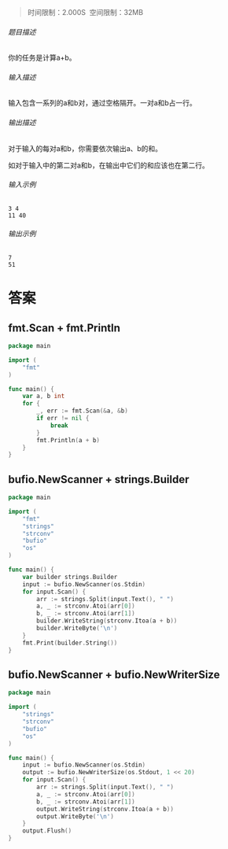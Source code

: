 >时间限制：2.000S  空间限制：32MB

###### 题目描述

你的任务是计算a+b。  

###### 输入描述

输入包含一系列的a和b对，通过空格隔开。一对a和b占一行。  

###### 输出描述

对于输入的每对a和b，你需要依次输出a、b的和。

如对于输入中的第二对a和b，在输出中它们的和应该也在第二行。  

###### 输入示例

```
3 4
11 40
```

###### 输出示例

```
7
51
```

# 答案

## fmt.Scan + fmt.Println

```go
package main

import (
    "fmt"
)

func main() {
    var a, b int
    for {
        _, err := fmt.Scan(&a, &b)
        if err != nil {
            break
        }
        fmt.Println(a + b)
    }
}
```

## bufio.NewScanner + strings.Builder

```go
package main

import (
    "fmt"
    "strings"
    "strconv"
    "bufio"
    "os"
)

func main() {
    var builder strings.Builder
    input := bufio.NewScanner(os.Stdin)
    for input.Scan() {
        arr := strings.Split(input.Text(), " ")
        a, _ := strconv.Atoi(arr[0])
        b, _ := strconv.Atoi(arr[1])
        builder.WriteString(strconv.Itoa(a + b))
        builder.WriteByte('\n')
    }
    fmt.Print(builder.String())
}
```

## bufio.NewScanner + bufio.NewWriterSize

```go
package main

import (
    "strings"
    "strconv"
    "bufio"
    "os"
)

func main() {
    input := bufio.NewScanner(os.Stdin)
    output := bufio.NewWriterSize(os.Stdout, 1 << 20)
    for input.Scan() {
        arr := strings.Split(input.Text(), " ")
        a, _ := strconv.Atoi(arr[0])
        b, _ := strconv.Atoi(arr[1])
        output.WriteString(strconv.Itoa(a + b))
        output.WriteByte('\n')
    }
    output.Flush()
}
```
